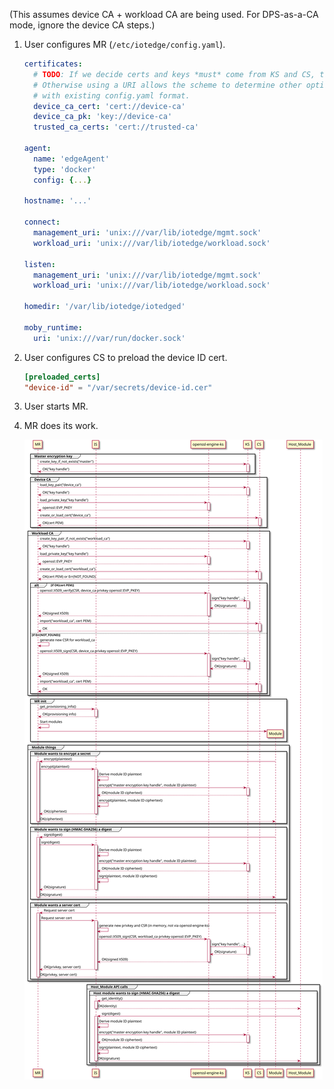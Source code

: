 (This assumes device CA + workload CA are being used. For DPS-as-a-CA mode, ignore the device CA steps.)

1. User configures MR (`/etc/iotedge/config.yaml`).

    ```yaml
    certificates:
      # TODO: If we decide certs and keys *must* come from KS and CS, then the URI is redundant and it could directly be the respective IDs.
      # Otherwise using a URI allows the scheme to determine other options for the source, like file:// for files, which is required for backward compatibility
      # with existing config.yaml format.
      device_ca_cert: 'cert://device-ca'
      device_ca_pk: 'key://device-ca'
      trusted_ca_certs: 'cert://trusted-ca'

    agent:
      name: 'edgeAgent'
      type: 'docker'
      config: {...}

    hostname: '...'

    connect:
      management_uri: 'unix:///var/lib/iotedge/mgmt.sock'
      workload_uri: 'unix:///var/lib/iotedge/workload.sock'

    listen:
      management_uri: 'unix:///var/lib/iotedge/mgmt.sock'
      workload_uri: 'unix:///var/lib/iotedge/workload.sock'

    homedir: '/var/lib/iotedge/iotedged'

    moby_runtime:
      uri: 'unix:///var/run/docker.sock'
    ```

1. User configures CS to preload the device ID cert.

    ```toml
    [preloaded_certs]
    "device-id" = "/var/secrets/device-id.cer"
    ```

1. User starts MR.

1. MR does its work.

    ![MR operation](img/operation-mr-deviceca.svg)
